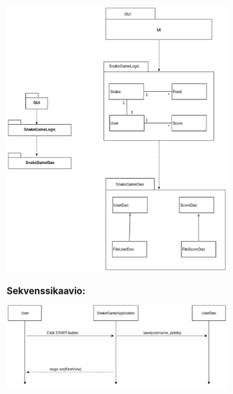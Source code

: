 ![Kuva arkkitehtuurista](SnakeGameArchitecture.jpg) 

## Sekvenssikaavio:

![Sekvenssikaavio](Sekvenssikaavio.jpg)
